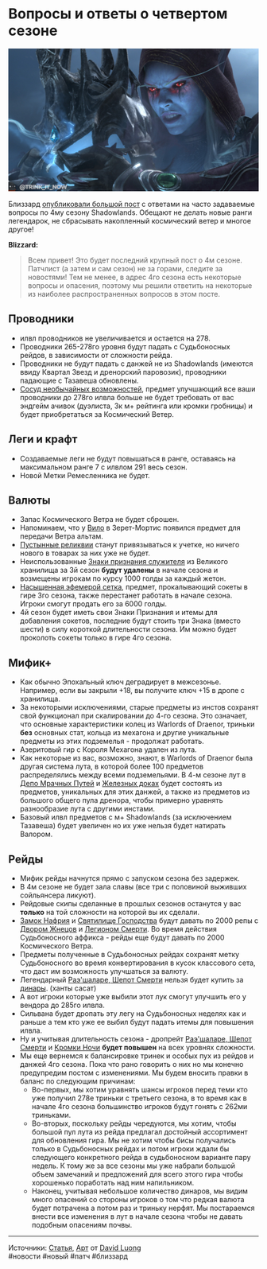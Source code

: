 # Вопросы и ответы о четвертом сезоне

<p align="center">
<img src="https://raw.githubusercontent.com/MagicalCow/TrinkIT-News/main/Sources/Assets/WH328043/WH328043-01.jpg" width="600"/>
</p>  

Близзард [опубликовали большой пост](https://us.forums.blizzard.com/en/wow/t/1237132/649) с ответами на часто задаваемые вопросы по 4му сезону Shadowlands. Обещают не делать новые ранги легендарок, не сбрасывать накопленный космический ветер и многое другое!

**Blizzard:**
> Всем привет! Это будет последний крупный пост о 4м сезоне. Патчлист (а затем и сам сезон) не за горами, следите за новостями! Тем не менее, в адрес 4го сезона есть некоторые вопросы и опасения, поэтому мы решили ответить на некоторые из наиболее распространенных вопросов в этом посте.

## Проводники
- илвл проводников не увеличивается и остается на 278.
- Проводники 265-278го уровня будут падать с Судьбоносных рейдов, в зависимости от сложности рейда.
- Проводники не будут падать с данжей не из Shadowlands (имеются ввиду Квартал Звезд и дренорский паровозик), проводники падающие с Тазавеша обновлены.
- <a href="https://ru.wowhead.com/item=190644/">Сосуд необычайных возможностей</a>, предмет улучшающий все ваши проводники до 278го илвла больше не будет требовать от вас эндгейм ачивок (дуэлиста, 3к м+ рейтинга или кромки гробницы) и будет приобретаться за Космический Ветер.

## Леги и крафт
- Создаваемые леги не будут повышаться в ранге, оставаясь на максимальном ранге 7 с илвлом 291 весь сезон.
- Новой Метки Ремесленника не будет.

## Валюты
- Запас Космического Ветра не будет сброшен.
- Напоминаем, что у <a href="https://ru.wowhead.com/npc=182257/">Вило</a> в Зерет-Мортис появился предмет для передачи Ветра альтам.
- <a href="https://ru.wowhead.com/item=190189/">Пустынные реликвии</a> станут привязываться к учетке, но ничего нового в товарах за них уже не будет.
- Неиспользованные <a href="https://ru.wowhead.com/item=187219/">Знаки признания служителя</a> из Великого хранилища за 3й сезон **будут удалены** в начале сезона и возмещены игрокам по курсу 1000 голды за каждый жетон.
- <a href="https://ru.wowhead.com/item=191297">Насыщенная эфемерой сетка</a>, предмет, прокалывающий сокеты в гире 3го сезона, также перестанет работать в начале сезона. Игроки смогут продать его за 6000 голды.
- 4й сезон будет иметь свои Знаки Признания и итемы для добавления сокетов, последние будут стоить три Знака (вместо шести) в силу короткой длительности сезона. Им можно будет проколоть сокеты только в гире 4го сезона.

## Мифик+
- Как обычно Эпохальный ключ деградирует в межсезонье. Например, если вы закрыли +18, вы получите ключ +15 в дропе с хранилища.
- За некоторыми исключениями, старые предметы из инстов сохранят свой функционал при скалировании до 4-го сезона. Это означает, что основные характеристики колец из Warlords of Draenor, триньки **без** основных стат, кольца из мехагона и другие уникальные предметы из этих подземелья - продолжат работать.
- Азеритовый гир с Короля Мехагона удален из лута.
- Как некоторые из вас, возможно, знают, в Warlords of Draenor была другая система лута, в которой более 100 предметов распределялись между всеми подземельями. В 4-м сезоне лут в <a href="https://ru.wowhead.com/grimrail-depot">Депо Мрачных Путей</a> и <a href="https://ru.wowhead.com/iron-docks">Железных доках</a> будет состоять из предметов, уникальных для этих данжей, а также из предметов из большого общего пула дренора, чтобы примерно уравнять разнообразие лута с другими инстами.
- Базовый илвл предметов с м+ Shadowlands (за исключением Тазавеша) будет увеличен но их уже нельзя будет натирать Валором.

## Рейды
- Мифик рейды начнутся прямо с запуском сезона без задержек.
- В 4м сезоне не будет зала славы (все три с половиной выживших сойльянсера ликуют).
- Рейдовые скипы сделанные в прошлых сезонов останутся у вас **только** на той сложности на которой вы их сделали.
- <a href="https://ru.wowhead.com/castle-nathria">Замок Нафрия</a> и <a href="https://ru.wowhead.com/sanctum-of-domination">Святилище Господства</a> будут давать по 2000 репы с <a href="https://ru.wowhead.com/faction=2413">Двором Жнецов</a> и <a href="https://ru.wowhead.com/faction=2470">Легионом Смерти</a>. Во время действия Судьбоносного аффикса - рейды еще будут давать по 2000 Космического Ветра.
- Предметы полученные в Судьбоносных рейдах сохранят метку Судьбоносного во время конвертирования в кусок классового сета, что даст им возможность улучшаться за валюту.
- Легендарный <a href="https://ru.wowhead.com/item=186414">Раэ'шаларе, Шепот Смерти</a> нельзя будет купить за <a href="https://ru.wowhead.com/item=192466">динары</a>. (ханты сасат)
- А вот игроки которые уже выбили этот лук смогут улучшить его у вендора до 285го илвла.
- Сильвана будет дропать эту легу на Судьбоносных неделях как и раньше а тем кто уже ее выбил будут падать итемы для повышения илвла.
- Ну и учитывая длительность сезона - дропрейт <a href="https://ru.wowhead.com/item=186414">Раэ'шаларе, Шепот Смерти</a> и <a href="https://ru.wowhead.com/item=186398">Кромки Ночи</a> **будет повышен** на всех уровнях сложности.
- Мы еще вернемся к балансировке тринек и особых пух из рейдов и данжей 4го сезона. Пока что рано говорить о них но мы конечно предупредим постом с изменениями. Мы будем вносить правки в баланс по следующим причинам:
	- Во-первых, мы хотим уравнять шансы игроков перед теми кто уже получил 278е триньки с третьего сезона, в то время как в начале 4го сезона большинство игроков будут гонять с 262ми триньками.
	- Во-вторых, поскольку рейды чередуются, мы хотим, чтобы большой пул лута из рейда предлагал достойный ассортимент для обновления гира. Мы не хотим чтобы бисы получались только в Судьбоносных рейдах и потом игроки ждали бы следующего конкретного рейда в судьбоносном варианте пару недель. К тому же за все сезоны мы уже набрали большой объем замечаний и предложений для всего этого гира чтобы хорошенько поработать над ним напильником.
	- Наконец, учитывая небольшое количество динаров, мы видим много опасений со стороны игроков о том что редкая валюта будет потрачена а потом раз и триньку нерфят. Мы постараемся внести все изменения в лут в начале сезона чтобы не давать подобным опасениям почвы.

---
Источники: [Статья](https://www.wowhead.com/news/328043), [Арт](https://www.artstation.com/artwork/14ZZwq) от [David Luong](https://www.artstation.com/ackdoh)  
#новости #новый #патч #близзард